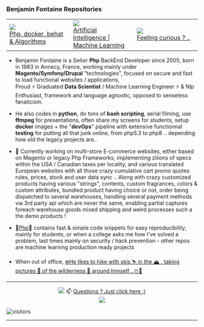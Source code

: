 ### Benjamin Fontaine Repositories

<link href="https://raw.githubusercontent.com/ben74/ben74/main/style.css" rel="stylesheet"></link>
<table><tr><td width=33%><a target='1' href='https://github.com/ben74/php'><img src='https://i.snipboard.io/FIvDM0.jpg'/><br>Php, docker, behat & Algorithms</a></td><td width=33%><a target='2' href='https://github.com/ben74/IAMachineLearning'><img src='https://i.snipboard.io/YDhCV3.jpg'/><br>Artificial Intelligence | Machine Learning</a></td><td width=33%><a target='3' href='//www.linkedin.com/in/benjaminfontaine1' title='benjamin fontaine annecy'><img src='https://i.snipboard.io/2XzHKi.jpg'/><br>Feeling curious ? ..</a></td></tr></table>

- Benjamin Fontaine is a Señor <b>Php</b> BackEnd Developer since 2005, born in 1983 in Annecy, France, working mainly under <b>Magento/Symfony/Drupal</b> "technologies", focused on secure and fast to load functional websites / applications, <br>Proud ⚡ Graduated <b>Data Scientist</b> / Machine Learning Engineer ⚡ & Nlp Enthusiast, framework and language agnostic, opposed to senseless fanaticism.
- He also codes in <b>python</b>, do tons of <b>bash scripting</b>, aerial filming, use <b>ffmpeg</b> for presentations, often share my screens for students, setup <b>docker</b> images + the "<b>devOps</b>" pipeline with extensive functionnal <b>testing</b> for putting all that junk online, from php5.3 to php8 .. depending how old the legacy projects are..
- 🔭 Currently working on multi-store E-commerce websites, either based on Magento or legacy Php Frameworks, implementing zilions of specs within the USA / Canadian taxes per locality, and various translated European websites with all those crazy cumulative cart promo quotes rules, prices, stock and user data sync .. Along with crazy customized products having various "strings", contents, custom fragrances, colors & custom attributes, bundled product having choice or not, order being dispatched to several warehouses, handling several payment methods via 3rd party api which are never the same, enabling partial captures foreach warehouse goods mixed shipping and weird processes such a the demo products !
- 🚀<a href='https://github.com/ben74/php'>Php</a>🚀 contains fast & simple code snippets for easy reproducibility, mainly for students, or when a college asks me how I've solved a problem, last times mainly on security / hack prevention - other repos are machine learning production ready projects

- When out of office, <a href='https://photos.google.com/share/AF1QipOXfQ_TJfc2a6WYwUX7DF2s7MFxc8dRO1ZGkftpZ8nTFCH08ikfOZ82kTDgz_g9Og?key=Q3hnelNtaG45OVF4TktHSkZWZjBWcjVCZFowOHdR' target=9>❄️He likes to hike with skis ⛷️ in the 🏔️ , taking pictures 📸 of the wilderness 🐐 around himself ..☃️🦅</a> 

<hr>

<center>
  <a href='https://500px.com/p/benjamin_fontaine?view=photos' target='b'><img src='//1.x24.fr/a/aravispano.jpg'></a>
  📫 <a href='https://www.linkedin.com/in/benjaminfontaine1/#https://alpow.fr/#contact' target=a>Questions ? Just click here :)<br><img src='//1.x24.fr/a/stardust-ban.jpg'></a></center>

![visitors](https://visitor-badge.glitch.me/badge?page_id=gh:ben74)

---
  
<!--
gu;git rebase -i --root;git push -f
<script src=''></script>

**ben74/ben74** is a ✨ _special_ ✨ repository because its `README.md` (this file) appears on your GitHub profile.

Here are some ideas to get you started:

- 🔭 I’m currently working on ...
- 🌱 I’m currently learning ...
- 👯 I’m looking to collaborate on ...
- 🤔 I’m looking for help with ...
- 💬 Ask me about ...
- 📫 How to reach me: ...
- 😄 Pronouns: ...
- ⚡ Fun fact: ...
✨✨✨ Hi there ! 🤠✨✨
-->
